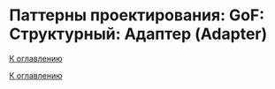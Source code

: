 # Паттерны проектирования: GoF: Структурный: Адаптер (Adapter)

<!--
https://refactoring.guru/ru/design-patterns/catalog
-->

[К оглавлению](../../README.md)



[К оглавлению](../../README.md)
